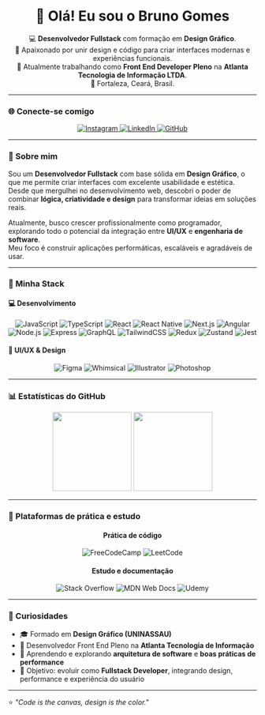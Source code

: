 <h1 align="center">👋 Olá! Eu sou o Bruno Gomes</h1>

<p align="center">
  💻 <strong>Desenvolvedor Fullstack</strong> com formação em <strong>Design Gráfico</strong>.<br>
  🎨 Apaixonado por unir design e código para criar interfaces modernas e experiências funcionais.<br>
  🚀 Atualmente trabalhando como <strong>Front End Developer Pleno</strong> na <strong>Atlanta Tecnologia de Informação LTDA</strong>.<br>
  📍 Fortaleza, Ceará, Brasil.
</p>

---

### 🌐 Conecte-se comigo
<div align="center">
  <a href="https://www.instagram.com/bruno_gsilva22/" target="_blank">
    <img alt="Instagram" src="https://img.shields.io/badge/Instagram-%23E4405F.svg?style=for-the-badge&logo=Instagram&logoColor=white"/>
  </a>
  <a href="https://www.linkedin.com/in/bruno-gomes-061786255/" target="_blank">
    <img alt="LinkedIn" src="https://img.shields.io/badge/LinkedIn-%230077B5.svg?style=for-the-badge&logo=linkedin&logoColor=white"/>
  </a>
  <a href="https://github.com/Bruno-GSilva" target="_blank">
    <img alt="GitHub" src="https://img.shields.io/badge/GitHub-181717.svg?style=for-the-badge&logo=github&logoColor=white"/>
  </a>
</div>

---

### 🧠 Sobre mim

Sou um **Desenvolvedor Fullstack** com base sólida em **Design Gráfico**, o que me permite criar interfaces com excelente usabilidade e estética.  
Desde que mergulhei no desenvolvimento web, descobri o poder de combinar **lógica, criatividade e design** para transformar ideias em soluções reais.

Atualmente, busco crescer profissionalmente como programador, explorando todo o potencial da integração entre **UI/UX** e **engenharia de software**.  
Meu foco é construir aplicações performáticas, escaláveis e agradáveis de usar.

---

### 🧩 Minha Stack

#### 💻 Desenvolvimento
<div align="center">
  <img alt="JavaScript" src="https://img.shields.io/badge/JavaScript-%23323330.svg?style=for-the-badge&logo=javascript&logoColor=%23F7DF1E"/>
  <img alt="TypeScript" src="https://img.shields.io/badge/TypeScript-%23007ACC.svg?style=for-the-badge&logo=typescript&logoColor=white"/>
  <img alt="React" src="https://img.shields.io/badge/React-%2320232a.svg?style=for-the-badge&logo=react&logoColor=%2361DAFB"/>
  <img alt="React Native" src="https://img.shields.io/badge/React_Native-%2320232a.svg?style=for-the-badge&logo=react&logoColor=%2361DAFB"/>
  <img alt="Next.js" src="https://img.shields.io/badge/Next-black?style=for-the-badge&logo=next.js&logoColor=white"/>
  <img alt="Angular" src="https://img.shields.io/badge/Angular-DD0031?style=for-the-badge&logo=angular&logoColor=white"/>
  <img alt="Node.js" src="https://img.shields.io/badge/Node.js-6DA55F?style=for-the-badge&logo=node.js&logoColor=white"/>
  <img alt="Express" src="https://img.shields.io/badge/Express-000000?style=for-the-badge&logo=express&logoColor=white"/>
  <img alt="GraphQL" src="https://img.shields.io/badge/GraphQL-E10098.svg?style=for-the-badge&logo=graphql&logoColor=white"/>
  <img alt="TailwindCSS" src="https://img.shields.io/badge/TailwindCSS-%2338B2AC.svg?style=for-the-badge&logo=tailwind-css&logoColor=white"/>
  <img alt="Redux" src="https://img.shields.io/badge/Redux-593D88?style=for-the-badge&logo=redux&logoColor=white"/>
  <img alt="Zustand" src="https://img.shields.io/badge/Zustand-000000?style=for-the-badge&logoColor=white"/>
  <img alt="Jest" src="https://img.shields.io/badge/Jest-C21325?style=for-the-badge&logo=jest&logoColor=white"/>
</div>

#### 🎨 UI/UX & Design
<div align="center">
  <img alt="Figma" src="https://img.shields.io/badge/Figma-%23F24E1E.svg?style=for-the-badge&logo=figma&logoColor=white"/>
  <img alt="Whimsical" src="https://img.shields.io/badge/Whimsical-7B68EE.svg?style=for-the-badge&logoColor=white"/>
  <img alt="Illustrator" src="https://img.shields.io/badge/Adobe%20Illustrator-FF9A00?style=for-the-badge&logo=adobeillustrator&logoColor=white"/>
  <img alt="Photoshop" src="https://img.shields.io/badge/Adobe%20Photoshop-31A8FF?style=for-the-badge&logo=adobephotoshop&logoColor=white"/>
</div>

---

### 📊 Estatísticas do GitHub

<div align="center">
  <img height="160em" src="https://github-readme-stats.vercel.app/api?username=Bruno-GSilva&show_icons=true&theme=tokyonight" />
  <img height="160em" src="https://github-readme-stats.vercel.app/api/top-langs/?username=Bruno-GSilva&layout=compact&theme=tokyonight" />
</div>

---

### 🧠 Plataformas de prática e estudo

<div align="center">
  <h4>Prática de código</h4>
  <img alt="FreeCodeCamp" src="https://img.shields.io/badge/FreeCodeCamp-%23123.svg?&style=for-the-badge&logo=freecodecamp&logoColor=green"/>
  <img alt="LeetCode" src="https://img.shields.io/badge/LeetCode-000000?style=for-the-badge&logo=LeetCode&logoColor=#d16c06"/>

  <h4>Estudo e documentação</h4>
  <img alt="Stack Overflow" src="https://img.shields.io/badge/Stackoverflow-FE7A16?style=for-the-badge&logo=stack-overflow&logoColor=white"/>
  <img alt="MDN Web Docs" src="https://img.shields.io/badge/MDN_Web_Docs-black?style=for-the-badge&logo=mdnwebdocs&logoColor=white"/>
  <img alt="Udemy" src="https://img.shields.io/badge/Udemy-A435F0?style=for-the-badge&logo=Udemy&logoColor=white"/>
</div>

---

### 💬 Curiosidades

- 🎓 Formado em **Design Gráfico (UNINASSAU)**  
- 💼 Desenvolvedor Front End Pleno na **Atlanta Tecnologia de Informação**  
- 🌱 Aprendendo e explorando **arquitetura de software** e **boas práticas de performance**  
- 🎯 Objetivo: evoluir como **Fullstack Developer**, integrando design, performance e experiência do usuário  

---

⭐️ *"Code is the canvas, design is the color."*

